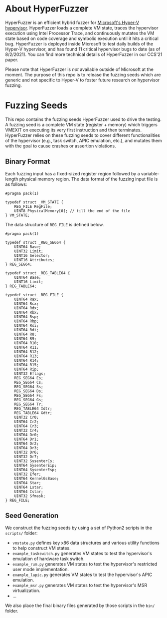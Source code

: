 # About HyperFuzzer

HyperFuzzer is an efficient hybrid fuzzer for [Microsoft's Hyper-V hypervisor](https://docs.microsoft.com/en-us/windows-server/virtualization/hyper-v/hyper-v-technology-overview).
HyperFuzzer loads a complete VM state, traces the hypervisor execution using Intel Processor Trace, and continuously
mutates the VM state based on code coverage and symbolic execution until it hits a critical bug.  HyperFuzzer is deployed
inside Microsoft to test daily builds of the Hyper-V hypervisor, and has found 11 critical hypervisor bugs to date (as of 8/2/2021).
You can find more technical details of HyperFuzzer in our CCS'21 paper.

Please note that HyperFuzzer is _not_ available outside of Microsoft at the moment.  The purpose of this repo is to
release the fuzzing seeds which are generic and not specific to Hyper-V to foster future research on hypervisor fuzzing.

# Fuzzing Seeds

This repo contains the fuzzing seeds HyperFuzzer used to drive the testing.  A fuzzing seed is a complete VM state
(register + memory) which triggers VMEXIT on executing its very first instruction and then terminates.  HyperFuzzer
relies on these fuzzing seeds to cover different functionalities of the hypervisor (e.g., task switch, APIC
emulation, etc.), and mutates them with the goal to cause crashes or assertion violations.

## Binary Format

Each fuzzing input has a fixed-sized register region followed by a variable-length physical memory region.
The data format of the fuzzing input file is as follows:

```
#pragma pack(1)

typedef struct _VM_STATE {
    REG_FILE RegFile;
    UINT8 PhysicalMemory[0]; // till the end of the file
} VM_STATE;
```

The data structure of `REG_FILE` is defined below.

```
#pragma pack(1)

typedef struct _REG_SEG64 {
    UINT64 Base;
    UINT32 Limit;
    UINT16 Selector;
    UINT16 Attributes;
} REG_SEG64;

typedef struct _REG_TABLE64 {
    UINT64 Base;
    UINT16 Limit;
} REG_TABLE64;

typedef struct _REG_FILE {
    UINT64 Rax;
    UINT64 Rcx;
    UINT64 Rdx;
    UINT64 Rbx;
    UINT64 Rsp;
    UINT64 Rbp;
    UINT64 Rsi;
    UINT64 Rdi;
    UINT64 R8;
    UINT64 R9;
    UINT64 R10;
    UINT64 R11;
    UINT64 R12;
    UINT64 R13;
    UINT64 R14;
    UINT64 R15;
    UINT64 Rip;
    UINT32 Eflags;
    REG_SEG64 Es;
    REG_SEG64 Cs;
    REG_SEG64 Ss;
    REG_SEG64 Ds;
    REG_SEG64 Fs;
    REG_SEG64 Gs;
    REG_SEG64 Tr;
    REG_TABLE64 Idtr;
    REG_TABLE64 Gdtr;
    UINT32 Cr0;
    UINT64 Cr2;
    UINT64 Cr3;
    UINT32 Cr4;
    UINT64 Dr0;
    UINT64 Dr1;
    UINT64 Dr2;
    UINT64 Dr3;
    UINT32 Dr6;
    UINT32 Dr7;
    UINT32 SysenterCs;
    UINT64 SysenterEip;
    UINT64 SysenterEsp;
    UINT32 Efer;
    UINT64 KernelGsBase;
    UINT64 Star;
    UINT64 Lstar;
    UINT64 Cstar;
    UINT32 Sfmask;
} REG_FILE;
```

## Seed Generation

We construct the fuzzing seeds by using a set of Python2 scripts in the `scripts/` folder:

* `vmstate.py` defines key x86 data structures and various utility functions to help construct VM states.
* `example_taskswitch.py` generates VM states to test the hypervisor's emulation of hardware task switch.
* `example_rum.py` generates VM states to test the hypervisor's restricted user mode implementation.
* `example_lapic.py` generates VM states to test the hypervisor's APIC emulation.
* `example_msr.py` generates VM states to test the hypervisor's MSR virtualization.
* ...

We also place the final binary files generated by those scripts in the `bin/` folder.
